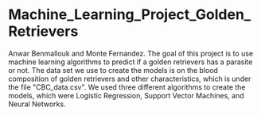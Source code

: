 # Machine_Learning_Project_Golden_Retrievers
Anwar Benmallouk and Monte Fernandez.
The goal of this project is to use machine learning algorithms to predict if a golden retrievers has a parasite or not. The data set we use to create the models is on the blood composition of golden retrievers and other characteristics, which is under the file "CBC_data.csv". We used three different algorithms to create the models, which were Logistic Regression, Support Vector Machines, and Neural Networks. 
